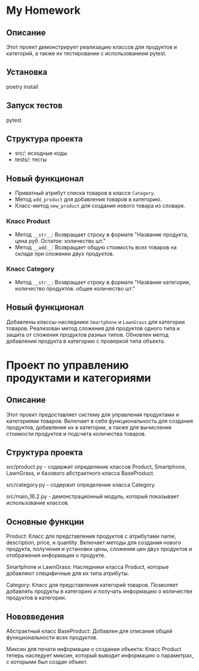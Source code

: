 # My Homework

## Описание
Этот проект демонстрирует реализацию классов для продуктов и категорий, а также их тестирование с использованием pytest.

## Установка
poetry install

## Запуск тестов
pytest

## Структура проекта
- src/: исходные коды
- tests/: тесты

## Новый функционал

- Приватный атрибут списка товаров в классе `Category`.
- Метод `add_product` для добавления товаров в категорию.
- Класс-метод `new_product` для создания нового товара из словаря.

### Класс Product
- Метод `__str__`: Возвращает строку в формате "Название продукта, цена руб. Остаток: количество шт."
- Метод `__add__`: Возвращает общую стоимость всех товаров на складе при сложении двух продуктов.

### Класс Category
- Метод `__str__`: Возвращает строку в формате "Название категории, количество продуктов: общее количество шт."

## Новый функционал

Добавлены классы-наследники `Smartphone` и `LawnGrass` для категории товаров. 
Реализован метод сложения для продуктов одного типа и защита от сложения продуктов разных типов.
Обновлен метод добавления продукта в категорию с проверкой типа объекта.

# Проект по управлению продуктами и категориями
## Описание
Этот проект предоставляет систему для управления продуктами и категориями товаров. Включает в себя функциональность для создания продуктов, добавления их в категории, а также для вычисления стоимости продуктов и подсчета количества товаров.

## Структура проекта

src/product.py - содержит определение классов Product, Smartphone, LawnGrass, и базового абстрактного класса BaseProduct.

src/category.py - содержит определение класса Category.

src/main_16.2.py - демонстрационный модуль, который показывает использование классов.

## Основные функции

Product: Класс для представления продуктов с атрибутами name, description, price, и quantity. Включает методы для создания нового продукта, получения и установки цены, сложения цен двух продуктов и отображения информации о продукте.

Smartphone и LawnGrass: Наследники класса Product, которые добавляют специфичные для их типа атрибуты.

Category: Класс для представления категорий товаров. Позволяет добавлять продукты в категорию и получать информацию о количестве продуктов в категории.

## Нововведения

Абстрактный класс BaseProduct: Добавлен для описания общей функциональности всех продуктов.

Миксин для печати информации о создании объекта: Класс Product теперь наследует миксин, который выводит информацию о параметрах, с которыми был создан объект.



